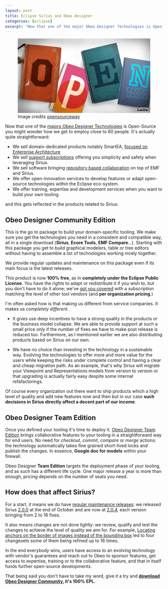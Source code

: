 ```yaml
---
layout: post
title: Eclipse Sirius and Obeo Designer
categories: [eclipse]
excerpt: "Now that one of the major Obeo Designer Technologies is Open-Source you might wonder how we get to employ close to 60 people. [..]"
---
```


<figure>
    <img src="/images/open.png">
   <figcaption> Image credits <a href="https://www.flickr.com/photos/opensourceway/">opensourceway</a></figcaption>
</figure>

Now that one of the [majors Obeo Designer Technologies](http://www.eclipse.org/sirius/) is Open-Source you might wonder how we get to employ close to 60 people. It's actually quite straightforward:

* We sell domain-dedicated products notably SmartEA, [focused on Enterprise Architecture](http://www.obeosmartea.com/)
* We sell [support subscriptions](http://www.obeodesigner.com/support) offering you simplicity and safety when leveraging Sirius.
* We sell software bringing [repository based collaboration](http://www.obeodesigner.com/collaborative-features) on top of EMF and Sirius.
* We offer open-innovation services to develop features or adapt open-source technologies within the Eclipse eco-system.
* We offer training, expertise and development services when you want to build your own tooling.

and this gets reflected in the products related to Sirius:

## Obeo Designer Community Edition

This is the *go to* package to build your domain-specific tooling. We make sure you get the technologies you need in a consistent and compatible way, all in a single download (**Sirius**, **Ecore Tools**, **EMF Compare**...).
Starting with this package you get to build graphical modelers, table or tree editors without having to assemble a list of technologies working nicely together.

We provide regular updates and maintenance on this package even if its main focus is the latest releases.

This product is now **100% free**, as in **completely under the Eclipse Public License**. You have the rights to adapt or redistribute it if you wish to, but you don't have to 
do it alone; we've [got you covered](http://www.obeodesigner.com/buy) with a subscription matching the level of other tool vendors (and **per organization pricing**.)

I'm often asked how is that making us different from service companies. It makes us *completely different*. 

* It gives use deep incentives to have a strong quality in the products or the business model collapse. We are able to provide support at such a small price only if the number of fixes we have to make post release is reduced too. Furthermore, as I mentioned earlier we are also distributing products based on Sirius on our own.

* We have no choice than investing in the technology in a sustainable way. Evolving the technologies to offer more and more value for the users while keeping the risks under complete control and having a clear and cheap migration path.
As an example, that's why Sirius will migrate your Viewpoint and Representations models from version to version or that upgrading is actually fairly easy despite some internal refafactorings.


Of course every organization out there want to ship products which a high level of quality and add new features now and then but in our case **such decisions in Sirius directly affect a decent part of our income**.

## Obeo Designer Team Edition

Once you defined your tooling it's time to deploy it. [Obeo Designer Team Edition](http://www.obeodesigner.com/collaborative-features) brings collaborative features to your tooling in a straightforward way for end users. 
No need for *checkout*, *commit*, *compare* or *merge* actions: the technology automatically takes fine grained short-lived locks and publish the changes. In essence, **Google doc for models** within your firewall.

Obeo Designer **Team Edition** targets the deployment phase of your tooling, and as such has a different life cycle. One major release a year is more than enough, pricing depends on the number of seats you need.

## How does that affect Sirius?

For a start, it means we do have [regular maintenance releases](https://projects.eclipse.org/projects/modeling.sirius/governance): we released Sirius [2.0.0](https://projects.eclipse.org/projects/modeling.sirius/releases/2.0.0) 
at the end of October and are now at [2.0.4](https://projects.eclipse.org/projects/modeling.sirius/releases/2.0.4/bugs), each version bringing from 2 to 16 fixes.

It also means changes are not done lightly: we review, qualify and test the changes to achieve the level of quality we aim for.
For example, [Locating anchors on the border of images instead of the bounding box](https://bugs.eclipse.org/bugs/show_bug.cgi?id=452294) led to four changesets some of them being refined up to 16 times.

In the end everybody wins, users have access to an evolving technology with vendor's guarantees and reach out to Obeo to sponsor features, get access to expertise, training or to the collaborative feature, and that in itself funds further open-source developments.

That being said you don't have to take my word, give it a try and **[download Obeo Designer Community](http://www.obeodesigner.com/download), it's 100% EPL.**
